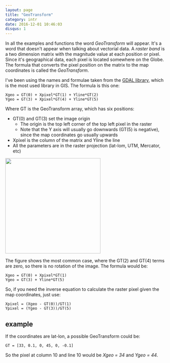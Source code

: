 ```yaml
---
layout: page
title: "GeoTransform"
category: intr
date: 2016-12-01 10:46:03
disqus: 1
---
```

In all the examples and functions the word *GeoTransform* will appear. It's a word that doesn't appear when talking about vectorial data. A *raster band* is a two dimension matrix with the magnitude value at each position or pixel. Since it's geographical data, each pixel is located somewhere on the Globe. The formula that converts the pixel position on the matrix to the map coordinates is called the *GeoTransform*.

I've been using the names and formulae taken from the [GDAL library](http://www.gdal.org/gdal_datamodel.html), which is the most used library in GIS. The formula is this one:

    Xgeo = GT(0) + Xpixel*GT(1) + Yline*GT(2)
    Ygeo = GT(3) + Xpixel*GT(4) + Yline*GT(5)

Where GT is the GeoTransform array, which has six positions:

* GT(0) and GT(3) set the image origin
  * The origin is the top left corner of the top left pixel in the raster
  * Note that the Y axis will usually go downwards (GT(5) is negative), since the map coordinates go usually upwards
* Xpixel is the column of the matrix and Yline the line
* All the parameters are in the raster projection (lat-lom, UTM, Mercator, etc)

<img src="{{ site.baseurl }}/images/geotransform.svg" width="300" />

The figure shows the most common case, where the GT(2) and GT(4) terms are zero, so there is no rotation of the image. The formula would be:

    Xgeo = GT(0) + Xpixel*GT(1)
    Ygeo = GT(3) + Yline*GT(5)

So, if you need the inverse equation to calculate the raster pixel given the map coordinates, just use:

    Xpixel = (Xgeo - GT(0))/GT(1)
    Ypixel = (Ygeo - GT(3))/GT(5)


example
-------

If the coordinates are lat-lon, a possible GeoTransform could be:

    GT = [33, 0.1, 0, 45, 0, -0.1]

So the pixel at column 10 and line 10 would be *Xgeo = 34* and *Ygeo = 44*.
